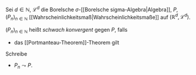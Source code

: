 Sei $d \in \mathbb{N}$, $\mathcal{L}^d$ die Borelsche $\sigma$-[[Borelsche sigma-Algebra|Algebra]], $P, (P_n)_{n \in \mathbb{N}}$ [[Wahrscheinlichkeitsmaß|Wahrscheinlichkeitsmaße]] auf $(\mathbb{R}^d, \mathcal{L}^d)$.

$(P_n)_{n \in \mathbb{N}}$ heißt *schwach konvergent* gegen $P$, falls
- das [[Portmanteau-Theorem]]-Theorem gilt

Schreibe
- $P_n \leadsto P$.
